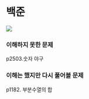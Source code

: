 # 백준

<img src="https://img.shields.io/badge/Algorithm-%EB%B0%B1%EC%A4%80-brightgreen">

### 이해하지 못한 문제

p2503.숫자 야구

### 이해는 했지만 다시 풀어볼 문제

p1182. 부분수열의 합
